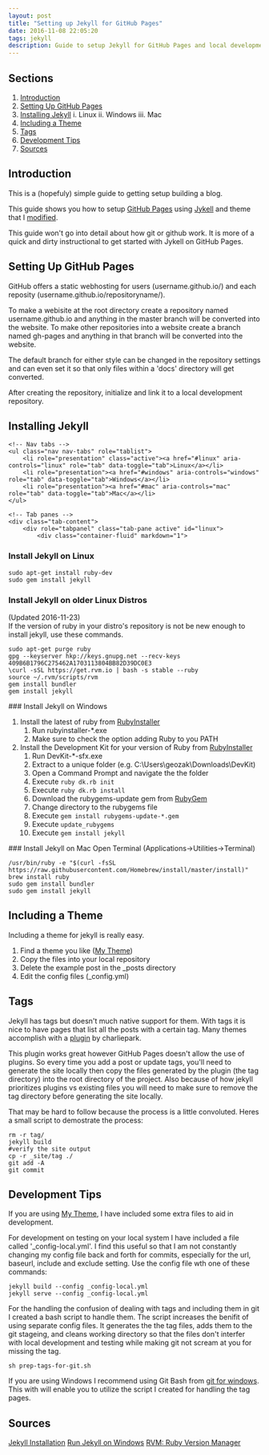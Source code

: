 ```yaml
---
layout: post
title: "Setting up Jekyll for GitHub Pages"
date: 2016-11-08 22:05:20
tags: jekyll
description: Guide to setup Jekyll for GitHub Pages and local development
---
```


## Sections

1. [Introduction](#introduction)
2. [Setting Up GitHub Pages](#setting-up-github-pages)
3. [Installing Jekyll](#installing-jekyll)
    i. Linux
    ii. Windows
    iii. Mac
4. [Including a Theme](#including-a-theme)
5. [Tags](#tags)
6. [Development Tips](#development-tips)
7. [Sources](#sources)

## Introduction

This is a (hopefuly) simple guide to getting setup building a blog.

This guide shows you how to setup [GitHub Pages](https://pages.github.com/) using [Jykell](https://jekyllrb.com) and theme that I [modified](https://github.com/geozak/jekyll-clean-dark).

This guide won't go into detail about how git or github work. It is more of a quick and dirty instructional to get started with Jykell on GitHub Pages.

## Setting Up GitHub Pages

GitHub offers a static webhosting for users (username.github.io/) and each reposity (username.github.io/repositoryname/).

To make a webisite at the root directory create a repository named username.github.io and anything in the master branch will be converted into the website.
To make other repositories into a website create a branch named gh-pages and anything in that branch will be converted into the website.

The default branch for either style can be changed in the repository settings and can even set it so that only files within a 'docs' directory will get converted.

After creating the repository, initialize and link it to a local development repository.

## Installing Jekyll

<div class="panel panel-default">

    <!-- Nav tabs -->
    <ul class="nav nav-tabs" role="tablist">
        <li role="presentation" class="active"><a href="#linux" aria-controls="linux" role="tab" data-toggle="tab">Linux</a></li>
        <li role="presentation"><a href="#windows" aria-controls="windows" role="tab" data-toggle="tab">Windows</a></li>
        <li role="presentation"><a href="#mac" aria-controls="mac" role="tab" data-toggle="tab">Mac</a></li>
    </ul>

    <!-- Tab panes -->
    <div class="tab-content">
        <div role="tabpanel" class="tab-pane active" id="linux">
            <div class="container-fluid" markdown="1">    
### Install Jekyll on Linux
```
sudo apt-get install ruby-dev
sudo gem install jekyll
```

### Install Jekyll on older Linux Distros

(Updated 2016-11-23)<br>
If the version of ruby in your distro's repository is not be new enough to install jekyll, use these commands.

```
sudo apt-get purge ruby
gpg --keyserver hkp://keys.gnupg.net --recv-keys 409B6B1796C275462A1703113804BB82D39DC0E3
\curl -sSL https://get.rvm.io | bash -s stable --ruby
source ~/.rvm/scripts/rvm
gem install bundler
gem install jekyll
```
</div> <!-- This close tag must be left aligned. -->
        </div> <!-- close linux -->
        <div role="tabpanel" class="tab-pane" id="windows">
            <div class="container-fluid" markdown="1">
### Install Jekyll on Windows

1. Install the latest of ruby from [RubyInstaller](http://rubyinstaller.org/downloads/)
    1. Run rubyinstaller-*.exe
    2. Make sure to check the option adding Ruby to you PATH
2. Install the Development Kit for your version of Ruby from [RubyInstaller](http://rubyinstaller.org/downloads/)
    1. Run DevKit-*-sfx.exe
    2. Extract to a unique folder (e.g. C:\Users\geozak\Downloads\DevKit)
    3. Open a Command Prompt and navigate the the folder
    4. Execute `ruby dk.rb init`
    5. Execute `ruby dk.rb install`
    6. Download the rubygems-update gem from [RubyGem](https://rubygems.org/pages/download)
    7. Change directory to the rubygems file
    8. Execute `gem install rubygems-update-*.gem`
    9. Execute `update_rubygems`
    10. Execute `gem install jekyll`
</div> <!-- This close tag must be left aligned. -->
        </div> <!-- close windows -->
        <div role="tabpanel" class="tab-pane" id="mac">
            <div class="container-fluid" markdown="1">
### Install Jekyll on Mac
Open Terminal (Applications->Utilities->Terminal)

```
/usr/bin/ruby -e "$(curl -fsSL https://raw.githubusercontent.com/Homebrew/install/master/install)"
brew install ruby
sudo gem install bundler
sudo gem install jekyll
```
</div> <!-- This close tag must be left aligned. -->
        </div> <!-- close mac -->
    </div> <!-- close Tab Panes-->
</div>

## Including a Theme

Including a theme for jekyll is really easy.

1. Find a theme you like ([My Theme](https://github.com/geozak/jekyll-clean-dark))
2. Copy the files into your local repository
3. Delete the example post in the _posts directory
4. Edit the config files (_config.yml)

## Tags

Jekyll has tags but doesn't much native support for them. With tags it is nice to have pages that list all the posts with a certain tag. Many themes accomplish with a [plugin](http://charliepark.org/tags-in-jekyll/) by charliepark.

This plugin works great however GitHub Pages doesn't allow the use of plugins. So every time you add a post or update tags, you'll need to generate the site locally then copy the files generated by the plugin (the tag directory) into the root directory of the project.
Also because of how jekyll prioritizes plugins vs existing files you will need to make sure to remove the tag directory before generating the site locally.

That may be hard to follow because the process is a little convoluted.
Heres a small script to demostrate the process:

```
rm -r tag/
jekyll build
#verify the site output
cp -r _site/tag ./
git add -A
git commit
```

## Development Tips

If you are using [My Theme](https://github.com/geozak/jekyll-clean-dark), I have included some extra files to aid in development.

For development on testing on your local system I have included a file called '_config-local.yml'.
I find this useful so that I am not constantly changing my config file back and forth for commits, especially for the url, baseurl, include and exclude setting.
Use the config file wth one of these commands:

```
jekyll build --config _config-local.yml
jekyll serve --config _config-local.yml
```

For the handling the confusion of dealing with tags and including them in git I created a bash script to handle them. The script increases the benifit of using separate config files.
It generates the the tag files, adds them to the git stageing, and cleans working directory so that the files don't interfer with local development and testing while making git not scream at you for missing the tag.

```
sh prep-tags-for-git.sh
```

If you are using Windows I recommend using Git Bash from [git for windows](https://git-for-windows.github.io/).
This with will enable you to utilize the script I created for handling the tag pages.

## Sources

[Jekyll Installation](http://jekyllrb.com/docs/installation/)
[Run Jekyll on Windows](http://jekyll-windows.juthilo.com/)
[RVM: Ruby Version Manager](https://rvm.io/rvm/install)